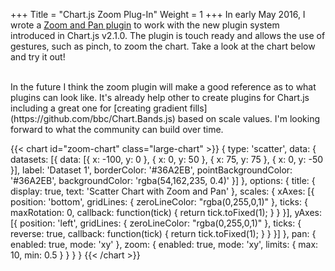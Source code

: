 +++
Title = "Chart.js Zoom Plug-In"
Weight = 1
+++
In early May 2016, I wrote a [Zoom and Pan plugin](https://github.com/chartjs/Chart.Zoom.js) to work with the new plugin system introduced in Chart.js v2.1.0. The plugin is touch ready and allows the use of gestures, such as pinch, to zoom the chart. Take a look at the chart below and try it out!

<br>
In the future I think the zoom plugin will make a good reference as to what plugins can look like. It's already help other to create plugins for Chart.js including a great one for [creating gradient fills](https://github.com/bbc/Chart.Bands.js) based on scale values. I'm looking forward to what the community can build over time.

{{< chart id="zoom-chart" class="large-chart" >}}
{
    type: 'scatter',
    data: {
        datasets: [{
            data: [{
                x: -100,
                y: 0
            }, {
                x: 0,
                y: 50
            }, {
                x: 75,
                y: 75
            }, {
                x: 0,
                y: -50
            }],
            label: 'Dataset 1',
            borderColor: '#36A2EB',
            pointBackgroundColor: '#36A2EB',
            backgroundColor: 'rgba(54,162,235, 0.4)'
        }]
    },
    options: {
        title: {
            display: true,
            text: 'Scatter Chart with Zoom and Pan'
        },
        scales: {
            xAxes: [{
                position: 'bottom',
                gridLines: {
                    zeroLineColor: "rgba(0,255,0,1)"
                },
                ticks: {
                    maxRotation: 0,
                    callback: function(tick) {
                        return tick.toFixed(1);
                    }
                }
            }],
            yAxes: [{
                position: 'left',
                gridLines: {
                    zeroLineColor: "rgba(0,255,0,1)"
                },
                ticks: {
                    reverse: true,
                    callback: function(tick) {
                        return tick.toFixed(1);
                    }
                }
            }]
        },
        pan: {
            enabled: true,
            mode: 'xy'
        },
        zoom: {
            enabled: true,
            mode: 'xy',
            limits: {
                max: 10,
                min: 0.5
            }
        }
    }
}
{{< /chart >}}